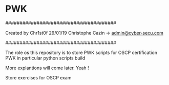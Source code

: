# PWK
#######################################

Created by Chr1st0f 29/01/19
Christophe Cazin -> admin@cyber-secu.com

#######################################

The role os this repository is to store
PWK scripts for OSCP certification PWK
in particular python scripts build 

More explantions will come later. Yeah !


Store exercises for OSCP exam

